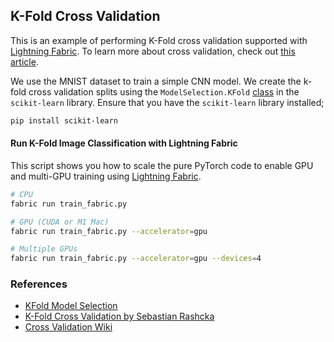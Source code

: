 ## K-Fold Cross Validation

This is an example of performing K-Fold cross validation supported with [Lightning Fabric](https://lightning.ai/docs/fabric). To learn more about cross validation, check out [this article](https://sebastianraschka.com/blog/2016/model-evaluation-selection-part3.html#introduction-to-k-fold-cross-validation).

We use the MNIST dataset to train a simple CNN model. We create the k-fold cross validation splits using the `ModelSelection.KFold` [class](https://scikit-learn.org/stable/modules/generated/sklearn.model_selection.KFold.html) in the `scikit-learn` library. Ensure that you have the `scikit-learn` library installed;

```bash
pip install scikit-learn
```

#### Run K-Fold Image Classification with Lightning Fabric

This script shows you how to scale the pure PyTorch code to enable GPU and multi-GPU training using [Lightning Fabric](https://lightning.ai/docs/fabric).

```bash
# CPU
fabric run train_fabric.py

# GPU (CUDA or M1 Mac)
fabric run train_fabric.py --accelerator=gpu

# Multiple GPUs
fabric run train_fabric.py --accelerator=gpu --devices=4
```

### References

- [KFold Model Selection](https://scikit-learn.org/stable/modules/generated/sklearn.model_selection.KFold.html)
- [K-Fold Cross Validation by Sebastian Rashcka](https://sebastianraschka.com/blog/2016/model-evaluation-selection-part3.html#introduction-to-k-fold-cross-validation)
- [Cross Validation Wiki](<https://en.wikipedia.org/wiki/Cross-validation_(statistics)#k-fold_cross-validation>)
